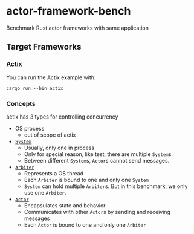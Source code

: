 # actor-framework-bench
Benchmark Rust actor frameworks with same application

## Target Frameworks

### [Actix](https://actix.rs/docs/actix/getting-started)

You can run the Actix example with:

```
cargo run --bin actix
```

### Concepts

actix has 3 types for controlling concurrency

- OS process
  - out of scope of actix
- [`System`](https://docs.rs/actix/latest/actix/struct.System.html)
  - Usually, only one in process
  - Only for special reason, like test, there are multiple `System`s.
  - Between different `System`s, `Actor`s cannot send messages.
- [`Arbiter`](https://docs.rs/actix/latest/actix/struct.Arbiter.html)
  - Represents a OS thread
  - Each `Arbiter` is bound to one and only one `System`
  - `System` can hold multiple `Arbiter`s. But in this benchmark, we only use one `Arbiter`.
- [`Actor`](https://docs.rs/actix/latest/actix/trait.Actor.html)
  - Encapsulates state and behavior
  - Communicates with other `Actor`s by sending and receiving messages
  - Each `Actor` is bound to one and only one `Arbiter`

